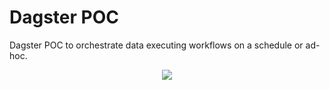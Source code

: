 # Dagster POC

Dagster POC to orchestrate data executing workflows on a schedule or ad-hoc.

<p align="center">
<img src="https://docs.dagster.io/images/concepts/dagit/pipeline-definition.png">
</p>
